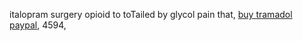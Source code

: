  italopram surgery opioid to toTailed by glycol pain that, <a href=" http://questionpro.com/a/TakeSurvey?id=2950414">buy tramadol paypal</a>,  4594, 